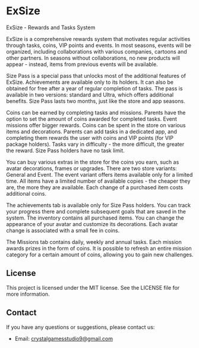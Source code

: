 # ExSize

ExSize - Rewards and Tasks System

ExSize is a comprehensive rewards system that motivates regular activities through tasks, coins, VIP points and events. In most seasons, events will be organized, including collaborations with various companies, cartoons and other partners. In seasons without collaborations, no new products will appear - instead, items from previous events will be available.

Size Pass is a special pass that unlocks most of the additional features of ExSize. Achievements are available only to its holders. It can also be obtained for free after a year of regular completion of tasks. The pass is available in two versions: standard and Ultra, which offers additional benefits. Size Pass lasts two months, just like the store and app seasons.

Coins can be earned by completing tasks and missions. Parents have the option to set the amount of coins awarded for completed tasks. Event missions offer bigger rewards. Coins can be spent in the store on various items and decorations. Parents can add tasks in a dedicated app, and completing them rewards the user with coins and VIP points (for VIP package holders). Tasks vary in difficulty - the more difficult, the greater the reward. Size Pass holders have no task limit.

You can buy various extras in the store for the coins you earn, such as avatar decorations, frames or upgrades. There are two store variants: General and Event. The event variant offers items available only for a limited time. All items have a limited number of available copies - the cheaper they are, the more they are available. Each change of a purchased item costs additional coins.

The achievements tab is available only for Size Pass holders. You can track your progress there and complete subsequent goals that are saved in the system. The inventory contains all purchased items. You can change the appearance of your avatar and customize its decorations. Each avatar change is associated with a small fee in coins.

The Missions tab contains daily, weekly and annual tasks. Each mission awards prizes in the form of coins. It is possible to refresh an entire mission category for a certain amount of coins, allowing you to gain new challenges.

## License
This project is licensed under the MIT license. See the LICENSE file for more information.

## Contact
If you have any questions or suggestions, please contact us:
- Email: crystalgamesstudio9@gmail.com
